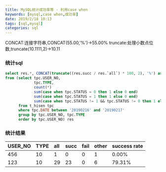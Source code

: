 ```yaml
---
title: MySQL统计成功率等 - 利用case when
keywords: [mysql,case when,成功率]
date: 2019/2/18 10:13
tags: [sql,mysql]
categories: sql
---
```

CONCAT:连接字符串,CONCAT(55.00,'%')->55.00%
truncate:处理小数点位数,truncate(10.1111,2)->10.11

### 统计sql
```sql
select res.*, CONCAT(truncate((res.succ / res.`all`) * 100, 2), '%') as 'success rate'
from (select tpc.USER_NO,
             tpc.TYPE,
             count(*)                                                            as 'all',
             sum(case when tpc.STATUS = 0 then 1 else 0 end)                     as 'succ',
             sum(case when tpc.STATUS = 1 then 1 else 0 end)                     as 'fail',
             sum(case when tpc.STATUS != 1 && tpc.STATUS != 0 then 1 else 0 end) as 'other'
      from t_hisen tpc
      where tpc.DATE between '20190216' and '20190217'
      group by tpc.USER_NO, tpc.TYPE
      order by tpc.USER_NO) res
```
### 统计结果
| USER_NO | TYPE | all | succ | fail | other | success rate |
|:-----|:-----|:-----|:-----|:-----|:-----|:-----|
| 456 | 10 | 1 | 0 | 0 | 1 | 0.00% |
| 123 | 10 | 29 | 23 | 0 | 6 | 79.31% |
